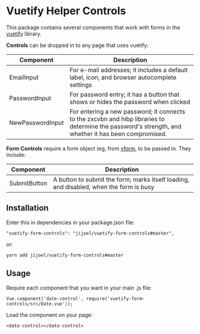 Vuetify Helper Controls
=========================
This package contains several components that work with forms in the [vuetify](https://vuetifyjs.com/) library.

**Controls** can be dropped in to any page that uses vuetify:

Component      | Description
---------------|---------------
EmailInput     | For e-mail addresses; it includes a default label, icon, and browser autocomplete settings
PasswordInput  | For password entry; it has a button that shows or hides the password when clicked
NewPasswordInput | For entering a new password; it connects to the zxcvbn and hibp libraries to determine the password's strength, and whether it has been compromised.

**Form Controls** require a form object (eg, from [vform](https://github.com/cretueusebiu/vform), to be passed in. They include:

Component      | Description
---------------|--------------
SubmitButton   | A button to submit the form; marks itself loading, and disabled, when the form is busy


Installation
-------------
Enter this in dependencies in your package.json file:

    "vuetify-form-controls": "jijoel/vuetify-form-controls#master",

or:

    yarn add jijoel/vuetify-form-controls#master


Usage
---------
Require each component that you want in your main .js file:

    Vue.component('date-control', require('vuetify-form-controls/src/Date.vue'));

Load the component on your page:

    <date-control></date-control>

